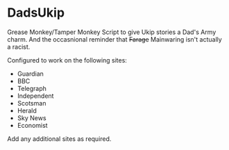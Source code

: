 # DadsUkip
Grease Monkey/Tamper Monkey Script to give Ukip stories a Dad's Army charm.  And the occasnional reminder that 	~~Farage~~ Mainwaring isn't actually a racist.

Configured to work on the following sites:
* Guardian
* BBC
* Telegraph
* Independent
* Scotsman
* Herald
* Sky News
* Economist

Add any additional sites as required.
